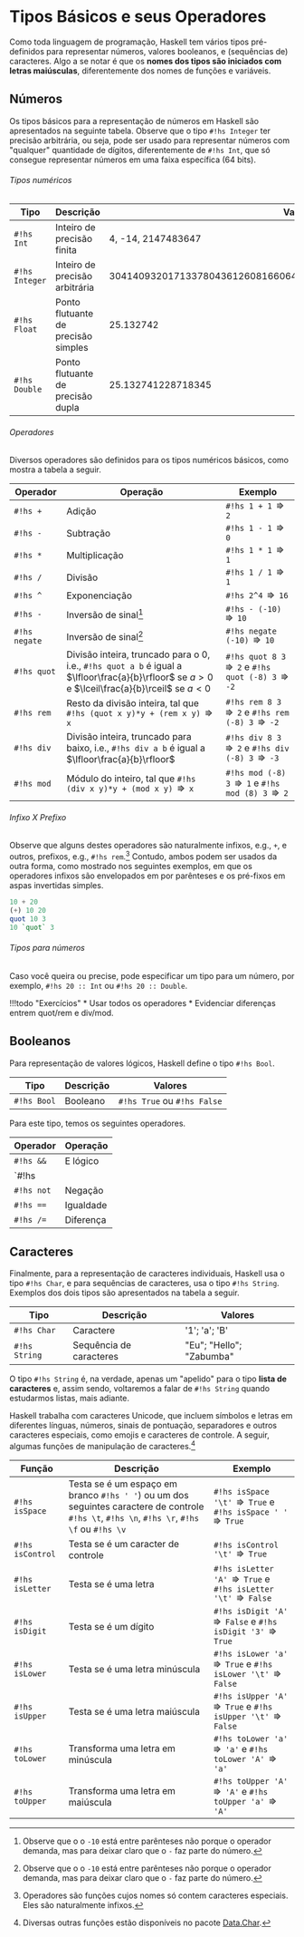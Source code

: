 # Tipos Básicos e seus Operadores
Como toda linguagem de programação, Haskell tem vários tipos pré-definidos para representar números, valores booleanos, e (sequências de) caracteres.
Algo a se notar é que os **nomes dos tipos são iniciados com letras maiúsculas**, diferentemente dos nomes de funções e variáveis.

## Números
Os tipos básicos para a representação de números em Haskell são apresentados na seguinte tabela.
Observe que o tipo `#!hs Integer` ter precisão arbitrária, ou seja, pode ser usado para representar números com "qualquer" quantidade de dígitos, diferentemente de `#!hs Int`, que só consegue representar números em uma faixa específica (64 bits).

###### Tipos numéricos
| Tipo |        Descrição       | Valores|
|------|------|----|
| `#!hs Int` | Inteiro de precisão finita| 4, -14, 2147483647|
| `#!hs Integer` | Inteiro de precisão arbitrária| 30414093201713378043612608166064768844377641568960512000000000000|
| `#!hs Float`  | Ponto flutuante de precisão simples | 25.132742 |
| `#!hs Double`  | Ponto flutuante de precisão dupla | 25.132741228718345 |

###### Operadores
Diversos operadores são definidos para os tipos numéricos básicos, como mostra a tabela a seguir.

|Operador|Operação| Exemplo |
|----|----|----|
| `#!hs +` | Adição| `#!hs 1 + 1 ⭆ 2`|
| `#!hs -` | Subtração | `#!hs 1 - 1 ⭆ 0`|
| `#!hs *` | Multiplicação| `#!hs 1 * 1 ⭆ 1`|
| `#!hs /` | Divisão| `#!hs 1 / 1 ⭆ 1`|
| `#!hs ^` | Exponenciação | `#!hs 2^4 ⭆ 16`|
| `#!hs -` | Inversão de sinal[^negate] | `#!hs - (-10) ⭆ 10`|
| `#!hs negate` | Inversão de sinal[^negate] | `#!hs negate (-10) ⭆ 10`|
| `#!hs quot`| Divisão inteira, truncado para o 0, i.e., `#!hs quot a b` é igual a $\lfloor\frac{a}{b}\rfloor$ se $a>0$ e $\lceil\frac{a}{b}\rceil$ se $a<0$ | `#!hs quot 8 3 ⭆ 2` e `#!hs quot (-8) 3 ⭆ -2` |
| `#!hs rem`| Resto da divisão inteira, tal que `#!hs (quot x y)*y + (rem x y) ⭆ x`| `#!hs rem 8 3 ⭆ 2` e `#!hs rem (-8) 3 ⭆ -2`|
| `#!hs div`| Divisão inteira, truncado para baixo, i.e., `#!hs div a b` é igual a $\lfloor\frac{a}{b}\rfloor$ | `#!hs div 8 3 ⭆ 2` e `#!hs div (-8) 3 ⭆ -3`|
| `#!hs mod`| Módulo do inteiro, tal que  `#!hs (div x y)*y + (mod x y) ⭆ x`|  `#!hs mod (-8) 3 ⭆ 1` e `#!hs  mod (8) 3 ⭆ 2` |


###### Infixo X Prefixo
Observe que alguns destes operadores são naturalmente infixos, e.g., `+`, e outros, prefixos, e.g., `#!hs rem`.[^infix]
Contudo, ambos podem ser usados da outra forma, como mostrado nos seguintes exemplos, em que os operadores infixos são envelopados em por parênteses e os pré-fixos em aspas invertidas simples.



[^infix]: Operadores são funções cujos nomes só contem caracteres especiais. Eles são naturalmente infixos.

[^negate]: Observe que o o `-10` está entre parênteses não porque o operador demanda, mas para deixar claro que o `-` faz parte do número.

```hs
10 + 20
(+) 10 20
quot 10 3
10 `quot` 3
```


###### Tipos para números
Caso você queira ou precise, pode especificar um tipo para um número, por exemplo, `#!hs 20 :: Int` ou  `#!hs 20 :: Double`.

!!!todo "Exercícios"
    * Usar todos os operadores
    * Evidenciar diferenças entrem quot/rem e div/mod.

## Booleanos
Para representação de valores lógicos, Haskell define o tipo `#!hs Bool`.

| Tipo | Descrição| Valores|
|------|------|----|
|`#!hs Bool` | Booleano | `#!hs True` ou `#!hs False`|

Para este tipo, temos os seguintes operadores.

|Operador|Operação|
|----|----|
| `#!hs &&` | E lógico|
| `#!hs ||` | OU lógico|
| `#!hs not`| Negação|
| `#!hs ==`| Igualdade| 
| `#!hs /=`| Diferença|

## Caracteres
Finalmente, para a representação de caracteres individuais, Haskell usa o tipo `#!hs Char`, e para sequências de caracteres, usa o tipo `#!hs String`.
Exemplos dos dois tipos são apresentados na tabela a seguir.

| Tipo | Descrição| Valores|
|------|------|----|
|`#!hs Char` | Caractere | '1'; 'a'; 'B'|
|`#!hs String`| Sequência de caracteres | "Eu"; "Hello"; "Zabumba" |

O tipo `#!hs String` é, na verdade, apenas um "apelido" para o tipo **lista de caracteres** e, assim sendo, voltaremos a falar de `#!hs String` quando estudarmos listas, mais adiante.

Haskell trabalha com caracteres Unicode, que incluem símbolos e letras em diferentes línguas, números, sinais de pontuação, separadores e outros caracteres especiais, como emojis e caracteres de controle.
A seguir, algumas funções de manipulação de caracteres.[^char]

[^char]: Diversas outras funções estão disponíveis no pacote [Data.Char](https://hackage.haskell.org/package/base-4.16.0.0/docs/Data-Char.html).

| Função | Descrição| Exemplo|
|------|------|----|
|`#!hs isSpace`| Testa se é um espaço em branco `#!hs ' '`) ou um dos seguintes caractere de controle `#!hs \t`, `#!hs \n`, `#!hs \r`, `#!hs \f` ou `#!hs \v` | `#!hs isSpace '\t' ⭆ True` e `#!hs isSpace ' ' ⭆ True`  |
|`#!hs isControl` | Testa se é um caracter de controle | `#!hs isControl '\t' ⭆ True`  |
|`#!hs isLetter` | Testa se é uma letra | `#!hs isLetter 'A' ⭆ True` e `#!hs isLetter '\t' ⭆ False` |
|`#!hs isDigit` | Testa se é um dígito | `#!hs isDigit 'A' ⭆ False` e `#!hs isDigit '3' ⭆ True` |
|`#!hs isLower` | Testa se é uma letra minúscula | `#!hs isLower 'a' ⭆ True` e `#!hs isLower '\t' ⭆ False` |
|`#!hs isUpper` | Testa se é uma letra maiúscula | `#!hs isUpper 'A' ⭆ True` e `#!hs isUpper '\t' ⭆ False` |
|`#!hs toLower` | Transforma uma letra em minúscula | `#!hs toLower 'a' ⭆ 'a'` e `#!hs toLower 'A' ⭆ 'a'` |
|`#!hs toUpper` | Transforma uma letra em  maiúscula | `#!hs toUpper 'A' ⭆ 'A'` e `#!hs toUpper 'a' ⭆ 'A'` |

